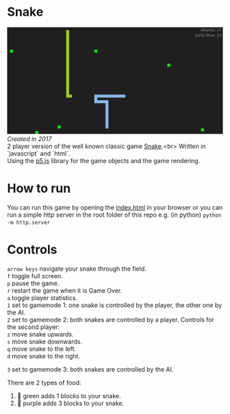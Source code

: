 # Snake
![snake game](./img/snake_game.PNG)
*Created in 2017*<br>
2 player version of the well known classic game [Snake](https://en.wikipedia.org/wiki/Snake_(video_game_genre)).<br>
Written in `javascript` and `html`.<br>
Using the [p5.js](https://p5js.org/) library for the game objects and the game rendering.

# How to run
You can run this game by opening the [index.html](./index.html) in your browser or you can run a simple http server in the root folder of this repo e.g. (in python) `python -m http.server`

# Controls
`arrow keys` navigate your snake through the field.<br>
`f` toggle full screen.<br>
`p` pause the game.<br>
`r` restart the game when it is Game Over.<br>
`a` toggle player statistics.<br>
`1` set to gamemode 1: one snake is controlled by the player, the other one by the AI.<br>
`2` set to gamemode 2: both snakes are controlled by a player. Controls for the second player:<br>
    `z` move snake upwards.<br>
    `s` move snake downwards.<br>
    `q` move snake to the left.<br>
    `d` move snake to the right.<br>

`3` set to gamemode 3: both snakes are controlled by the AI.<br>

There are 2 types of food:
1. :green_apple: green adds 1 blocks to your snake.
2. :grapes: purple adds 3 blocks to your snake.
